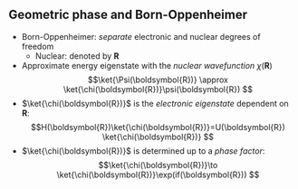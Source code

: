 
## Geometric phase and Born-Oppenheimer
- Born-Oppenheimer: _separate_ electronic and nuclear degrees of freedom
	- Nuclear: denoted by $\boldsymbol{R}$
- Approximate energy eigenstate with the _nuclear wavefunction_ $\chi(\boldsymbol{R})$
$$\ket{\Psi(\boldsymbol{R})} \approx \ket{\chi(\boldsymbol{R})}\psi(\boldsymbol{R}) $$
- $\ket{\chi(\boldsymbol{R})}$ is the _electronic eigenstate_ dependent on $\boldsymbol{R}$:
$$H(\boldsymbol{R})\ket{\chi(\boldsymbol{R})}=U(\boldsymbol{R}) \ket{\chi(\boldsymbol{R})} $$
- $\ket{\chi(\boldsymbol{R})}$ is determined up to a _phase factor_:
$$\ket{\chi(\boldsymbol{R})}\to \ket{\chi(\boldsymbol{R})}\exp(if(\boldsymbol{R}))  $$